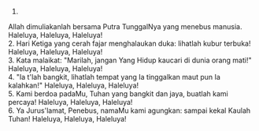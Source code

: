 1.
Allah dimuliakanlah bersama Putra TunggalNya
yang menebus manusia. Haleluya, Haleluya, Haleluya!
<br>
2.
Hari Ketiga yang cerah fajar menghalaukan duka:
lihatlah kubur terbuka! Haleluya, Haleluya, Haleluya!
<br>
3.
Kata malaikat: "Marilah, jangan Yang Hidup kaucari
di dunia orang mati!" Haleluya, Haleluya, Haleluya!
<br>
4.
"Ia t'lah bangkit, lihatlah tempat yang Ia tinggalkan
maut pun Ia kalahkan!" Haleluya, Haleluya, Haleluya!
<br>
5.
Kami berdoa padaMu, Tuhan yang bangkit dan jaya,
buatlah kami percaya! Haleluya, Haleluya, Haleluya!
<br>
6.
Ya Jurus'lamat, Penebus, namaMu kami agungkan:
sampai kekal Kaulah Tuhan! Haleluya, Haleluya, Haleluya!